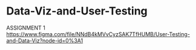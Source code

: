 # Data-Viz-and-User-Testing

ASSIGNMENT 1 https://www.figma.com/file/NNdB4kMVvCyzSAK7TfHUMB/User-Testing-and-Data-Viz?node-id=0%3A1 
